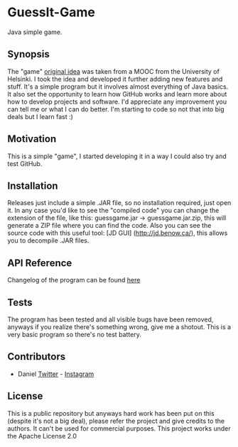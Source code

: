 # GuessIt-Game

Java simple game.

## Synopsis

The "game" [original idea](https://github.com/dfzunigah/GuessIt-Game/releases/tag/v1.0.0) was taken from a MOOC from the University of Helsinki. I took the idea and developed it further adding new features and stuff. It's a simple program but it involves almost everything of Java basics. It also set the opportunity to learn how GitHub works and learn more about how to develop projects and software. I'd appreciate any improvement you can tell me or what I can do better. I'm starting to code so not that into big deals but I learn fast :)

## Motivation

This is a simple "game", I started developing it in a way I could also try and test GitHub.

## Installation

Releases just include a simple .JAR file, so no installation required, just open it. In any case you'd like to see the "compiled code" you can change the extension of the file, like this: guessgame.jar -> guessgame.jar.zip, this will generate a ZIP file where you can find the code. Also you can see the source code with this useful tool: [JD GUI] (http://jd.benow.ca/), this allows you to decompile .JAR files.

## API Reference

Changelog of the program can be found [here](https://github.com/dfzunigah/GuessIt-Game/blob/master/Documentation.pdf)

## Tests

The program has been tested and all visible bugs have been removed, anyways if you realize there's something wrong, give me a shotout. This is a very basic program so there's no test battery.

## Contributors

 - Daniel [Twitter](https://twitter.com/dfzunigah) - [Instagram](https://instagram.com/dfzunigah)

## License

This is a public repository but anyways hard work has been put on this (despite it's not a big deal), please refer the project and give credits to the authors. It can't be used for commercial purposes. This project works under the Apache License 2.0
